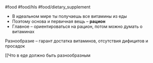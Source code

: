 #food #food/hls #food/dietary_supplement 

- В идеальном мире ты получаешь все витамины из еды
- Поэтому основа и первичная вещь – **рацион**
- Главное – ориентироваться на рацион, потом можно думать о витаминах

Разнообразие – гарант достатка витаминов, отсутствия дифицитов и просадок

[[Что в еде должно быть разнообразным
